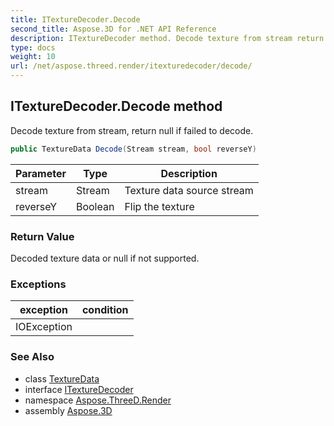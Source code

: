 ```yaml
---
title: ITextureDecoder.Decode
second_title: Aspose.3D for .NET API Reference
description: ITextureDecoder method. Decode texture from stream return null if failed to decode
type: docs
weight: 10
url: /net/aspose.threed.render/itexturedecoder/decode/
---
```

## ITextureDecoder.Decode method

Decode texture from stream, return null if failed to decode.

```csharp
public TextureData Decode(Stream stream, bool reverseY)
```

| Parameter | Type | Description |
| --- | --- | --- |
| stream | Stream | Texture data source stream |
| reverseY | Boolean | Flip the texture |

### Return Value

Decoded texture data or null if not supported.

### Exceptions

| exception | condition |
| --- | --- |
| IOException |  |

### See Also

* class [TextureData](../../texturedata/)
* interface [ITextureDecoder](../)
* namespace [Aspose.ThreeD.Render](../../../aspose.threed.render/)
* assembly [Aspose.3D](../../../)


